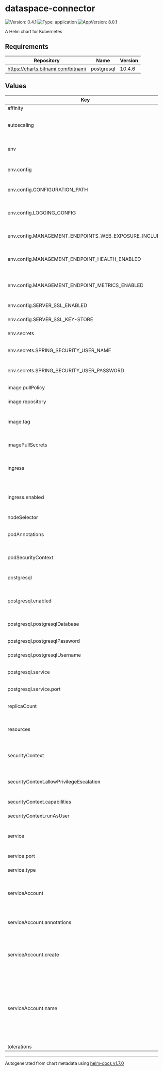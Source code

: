 # dataspace-connector

![Version: 0.4.1](https://img.shields.io/badge/Version-0.4.0-informational?style=flat-square) ![Type: application](https://img.shields.io/badge/Type-application-informational?style=flat-square) ![AppVersion: 8.0.1](https://img.shields.io/badge/AppVersion-8.0.0-informational?style=flat-square)

A Helm chart for Kubernetes

## Requirements

| Repository | Name | Version |
|------------|------|---------|
| https://charts.bitnami.com/bitnami | postgresql | 10.4.6 |

## Values

| Key | Type | Default                                                                                                                                                                                                                                                                                                                                                                                                                                                                                                                                                                                                                                              | Description |
|-----|------|------------------------------------------------------------------------------------------------------------------------------------------------------------------------------------------------------------------------------------------------------------------------------------------------------------------------------------------------------------------------------------------------------------------------------------------------------------------------------------------------------------------------------------------------------------------------------------------------------------------------------------------------------|-------------|
| affinity | object | `{}`                                                                                                                                                                                                                                                                                                                                                                                                                                                                                                                                                                                                                                                 |  |
| autoscaling | object | `{"enabled":false,"maxReplicas":100,"minReplicas":1,"targetCPUUtilizationPercentage":80}`                                                                                                                                                                                                                                                                                                                                                                                                                                                                                                                                                            | Connector horizontal autoscaling settings |
| env | object | `{"config":{"CONFIGURATION_PATH":"/etc/dataspace-connector/config.json","LOGGING_CONFIG":"file:///etc/dataspace-connector/log4j2.xml","MANAGEMENT_ENDPOINTS_WEB_EXPOSURE_INCLUDE":"metrics,health","MANAGEMENT_ENDPOINT_HEALTH_ENABLED":"true","MANAGEMENT_ENDPOINT_METRICS_ENABLED":"true","SERVER_SSL_ENABLED":"false","SERVER_SSL_KEY-STORE":"/var/run/certs/keystore.p12"},"flyway":{"SPRING_FLYWAY_BASELINE-ON-MIGRATE":"false","SPRING_FLYWAY_BASELINE-VERSION":"7.0.0","SPRING_FLYWAY_ENABLED":"false","SPRING_JPA_HIBERNATE_DDL-AUTO":"update"},"secrets":{"SPRING_SECURITY_USER_NAME":"admin","SPRING_SECURITY_USER_PASSWORD":"password"}}` | Connector properties |
| env.config | object | `{"CONFIGURATION_PATH":"/etc/dataspace-connector/config.json","LOGGING_CONFIG":"file:///etc/dataspace-connector/log4j2.xml","MANAGEMENT_ENDPOINTS_WEB_EXPOSURE_INCLUDE":"metrics,health","MANAGEMENT_ENDPOINT_HEALTH_ENABLED":"true","MANAGEMENT_ENDPOINT_METRICS_ENABLED":"true","SERVER_SSL_ENABLED":"false","SERVER_SSL_KEY-STORE":"/var/run/certs/keystore.p12"}`                                                                                                                                                                                                                                                                                | Connector environment variables |
| env.config.CONFIGURATION_PATH | string | `"/etc/dataspace-connector/config.json"`                                                                                                                                                                                                                                                                                                                                                                                                                                                                                                                                                                                                             | Path to the connector configuration |
| env.config.LOGGING_CONFIG | string | `"file:///etc/dataspace-connector/log4j2.xml"`                                                                                                                                                                                                                                                                                                                                                                                                                                                                                                                                                                                                       | Connector logging configuration location |
| env.config.MANAGEMENT_ENDPOINTS_WEB_EXPOSURE_INCLUDE | string | `"metrics,health"`                                                                                                                                                                                                                                                                                                                                                                                                                                                                                                                                                                                                                                   | Actuactor endpoints to expose |
| env.config.MANAGEMENT_ENDPOINT_HEALTH_ENABLED | string | `"true"`                                                                                                                                                                                                                                                                                                                                                                                                                                                                                                                                                                                                                                             | Whether to enable health actuactor |
| env.config.MANAGEMENT_ENDPOINT_METRICS_ENABLED | string | `"true"`                                                                                                                                                                                                                                                                                                                                                                                                                                                                                                                                                                                                                                             | Whether to enable metrics actuactor |
| env.config.SERVER_SSL_ENABLED | string | `"false"`                                                                                                                                                                                                                                                                                                                                                                                                                                                                                                                                                                                                                                            | Whether TLS is enabled |
| env.config.SERVER_SSL_KEY-STORE | string | `"/var/run/certs/keystore.p12"`                                                                                                                                                                                                                                                                                                                                                                                                                                                                                                                                                                                                                      | SSL keystore location |
| env.secrets | object | `{"SPRING_SECURITY_USER_NAME":"admin","SPRING_SECURITY_USER_PASSWORD":"password"}`                                                                                                                                                                                                                                                                                                                                                                                                                                                                                                                                                                   | Connector secrets |
| env.secrets.SPRING_SECURITY_USER_NAME | string | `"admin"`                                                                                                                                                                                                                                                                                                                                                                                                                                                                                                                                                                                                                                            | Connector admin username |
| env.secrets.SPRING_SECURITY_USER_PASSWORD | string | `"password"`                                                                                                                                                                                                                                                                                                                                                                                                                                                                                                                                                                                                                                         | Connector admin password |
| image.pullPolicy | string | `"Always"`                                                                                                                                                                                                                                                                                                                                                                                                                                                                                                                                                                                                                                           | Image pull policy |
| image.repository | string | `"ghcr.io/international-data-spaces-association/dataspace-connector"`                                                                                                                                                                                                                                                                                                                                                                                                                                                                                                                                                                                | Connector image name |
| image.tag | string | `""`                                                                                                                                                                                                                                                                                                                                                                                                                                                                                                                                                                                                                                                 | Connector version without the "v" |
| imagePullSecrets | list | `[]`                                                                                                                                                                                                                                                                                                                                                                                                                                                                                                                                                                                                                                                 | Secrets for pulling images |
| ingress | object | `{"annotations":null,"className":"","enabled":false,"hosts":[{"host":"localhost","paths":[{"path":"/","pathType":"Prefix"}]}],"tls":[{"hosts":["localhost"],"secretName":"testsecret-tls"}]}`                                                                                                                                                                                                                                                                                                                                                                                                                                                        | Connector kubernetes ingress settings |
| ingress.enabled | bool | `false`                                                                                                                                                                                                                                                                                                                                                                                                                                                                                                                                                                                                                                              | Whether to enable ingress for the connector |
| nodeSelector | object | `{}`                                                                                                                                                                                                                                                                                                                                                                                                                                                                                                                                                                                                                                                 |  |
| podAnnotations | object | `{}`                                                                                                                                                                                                                                                                                                                                                                                                                                                                                                                                                                                                                                                 | Annotation for the deployed pods |
| podSecurityContext | object | `{"seccompProfile":{"type":RuntimeDefault}}`                                                                                                                                                                                                                                                                                                                                                                                                                                                                                                                                                                                                                       | Security context for the pods |
| postgresql | object | `{"enabled":true,"postgresqlDatabase":"test","postgresqlPassword":"username","postgresqlUsername":"password","service":{"port":"5432"}}`                                                                                                                                                                                                                                                                                                                                                                                                                                                                                                             | Persistent database properties |
| postgresql.enabled | bool | `true`                                                                                                                                                                                                                                                                                                                                                                                                                                                                                                                                                                                                                                               | Whether to use a postgresql backend |
| postgresql.postgresqlDatabase | string | `"test"`                                                                                                                                                                                                                                                                                                                                                                                                                                                                                                                                                                                                                                             | Postgresql database name |
| postgresql.postgresqlPassword | string | `"username"`                                                                                                                                                                                                                                                                                                                                                                                                                                                                                                                                                                                                                                         | Postgresql password |
| postgresql.postgresqlUsername | string | `"password"`                                                                                                                                                                                                                                                                                                                                                                                                                                                                                                                                                                                                                                         | Postgresql username |
| postgresql.service | object | `{"port":"5432"}`                                                                                                                                                                                                                                                                                                                                                                                                                                                                                                                                                                                                                                    | Kubernetes postgresql service |
| postgresql.service.port | string | `"5432"`                                                                                                                                                                                                                                                                                                                                                                                                                                                                                                                                                                                                                                             | Postgresql service port |
| replicaCount | int | `1`                                                                                                                                                                                                                                                                                                                                                                                                                                                                                                                                                                                                                                                  | Number of connector instances |
| resources | object | `{"limits":{"cpu":"8","memory":"4Gi"},"requests":{"cpu":"250m","memory":"1Gi"}}`                                                                                                                                                                                                                                                                                                                                                                                                                                                                                                                                                                     | Connector kubernetes resource settings |
| securityContext | object | `{"allowPrivilegeEscalation":false,"capabilities":{"drop":["ALL"]},"runAsUser":65532}`                                                                                                                                                                                                                                                                                                                                                                                                                                                                                                                                                               | Security context applied to the pods |
| securityContext.allowPrivilegeEscalation | bool | `false`                                                                                                                                                                                                                                                                                                                                                                                                                                                                                                                                                                                                                                              | Whether to allow privilege escalations |
| securityContext.capabilities | object | `{"drop":["ALL"]}`                                                                                                                                                                                                                                                                                                                                                                                                                                                                                                                                                                                                                                   | Capabilities of the pods |
| securityContext.runAsUser | int | `65532`                                                                                                                                                                                                                                                                                                                                                                                                                                                                                                                                                                                                                                              | User running the pods |
| service | object | `{"port":80,"type":"ClusterIP"}`                                                                                                                                                                                                                                                                                                                                                                                                                                                                                                                                                                                                                     | Kubernetes connector service settings |
| service.port | int | `80`                                                                                                                                                                                                                                                                                                                                                                                                                                                                                                                                                                                                                                                 | Connector service port |
| service.type | string | `"ClusterIP"`                                                                                                                                                                                                                                                                                                                                                                                                                                                                                                                                                                                                                                        | Connector service type |
| serviceAccount | object | `{"annotations":{},"create":true,"name":null}`                                                                                                                                                                                                                                                                                                                                                                                                                                                                                                                                                                                                       | Kubernetes service account for the connector |
| serviceAccount.annotations | object | `{}`                                                                                                                                                                                                                                                                                                                                                                                                                                                                                                                                                                                                                                                 | Annotations to add to the service account |
| serviceAccount.create | bool | `true`                                                                                                                                                                                                                                                                                                                                                                                                                                                                                                                                                                                                                                               | Specifies whether a service account should be created |
| serviceAccount.name | string | `nil`                                                                                                                                                                                                                                                                                                                                                                                                                                                                                                                                                                                                                                                | The name of the service account to use. If not set and create is true, a name is generated using the fullname template |
| tolerations | list | `[]`                                                                                                                                                                                                                                                                                                                                                                                                                                                                                                                                                                                                                                                 |  |

----------------------------------------------
Autogenerated from chart metadata using [helm-docs v1.7.0](https://github.com/norwoodj/helm-docs/releases/v1.7.0)
